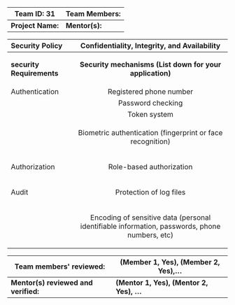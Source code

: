 ﻿
| Team ID: 31         | Team Members:  |
| ----------------- | -------------- |
| **Project Name:** | **Mentor(s):** |

|**Security Policy**|**Confidentiality, Integrity, and Availability**|
| :- | :-: |
|<p>**security Requirements**</p><p></p>|<p>**Security mechanisms (List down for your application)**</p><p></p>|<p>**Remarks on why you considered these requirements? (in a brief)**</p><p></p>|<p>**Supplement requirements for your application**</p><p>**(user story/Abuse case)**</p><p></p>|**Risk identification/Threat Assessment (at least one risk identification/abuse case)**|<p>**appropriate Security Controls**</p><p></p>|<p>**Tick** ✔**if you have applied the given security controls as suggested in the left column**</p><p></p>|
|Authentication|Registered phone number|For granting only the users in this house can access the smart home, we need to register the accounts with their phone number |<p>*Goal*: The system ensures that the phone numbers exist. </p><p>*Requirement*:To register the application, the users should use their phone numbers. *User story*: “As a user, I can enter my phone number to register. </p><p>*Abuse case*: “As an attacker, I can enter a virtual phone number to register.”</p>|<p>1. You enter a wrong phone number more than 3 times. </p><p>2. You enter the correct phone number but fail to enter the right passcode.</p><p>3. The user enters a phone number which is not  the specified format.</p><p></p>|||
||Password checking|For users to use the app and access their profiles, they need to authenticate with a pin code / password to prevent unauthorized people from accessing the app through the phone of one of the household members|<p>*Goal*: The system verifies that there are no default passwords used by the application or any of its components. </p><p>*Requirement*: To access the application, one should require authentication.  </p><p>*User story*: “As a user, I can sign in the application by using my username/phone number and password” *Abuse case*: As an attacker, I can enter the default passwords to access the application.</p>|<p>1. You enter a wrong password more than 3 times. </p><p>2. You enter a default password.</p><p>3. The length of the password is less than 8 digits.</p>|||
||Token system|When users want to register an account or forget the password, we need to use the token to authenticate.|<p>*Goal*: The system ensures that the SMS code is not simple. </p><p>*Requirement*: The system sends an SMS code to the user that they can use to sign in</p><p>*User story*: “As a user, I can enter my phone number and then enter the code sent to me by the application through SMS to access it. *Abuse case*: “As an attacker, I can enter the simple and stupid SMS code to register an account.</p>|<p>1. The token is too simple, such as 0000,1234 etc.</p><p>2. You enter a wrong SMS token more than three times.</p>|||
||<p>Biometric authentication (fingerprint or face recognition)</p><p></p>|For some advanced authentication features (Optional; could be used for e.g. adding new users or accessing certain sensitive settings)|<p>*Goal*: The system verifies that the fingerprints and facial data entered are not blurred. </p><p>*Requirement*: To access the application without password, the user should use his/her face to authenticate. </p><p>*User story*: As a user, I want to access the application by fingerprint or face recognition. </p><p>*Abuse story*: As an attacker, I can enter the application by using the photo or model.</p>|<p>1. You enter wrong biometric data more than 3 times. </p><p>2. The biometric data are blurred.</p>|||
|Authorization|<p>Role-based authorization</p><p></p>|The admin can register new members and change the settings, others can only control the different smart home components.|<p>*Goal*: The system requires biometric data before the admin can change settings</p><p>*Requirement*: Regular users can only access the components of the smart system whereas admins can access all settings as well</p><p>*User story*: “As an admin, I can change all settings of the smart home system”.</p><p>*Abuse story*: “As an attacker, I get access to all settings if I manage to get into the admin account”</p>|1. You try to perform an operation to which you’re not authorized twice in a row.|||
|Audit|<p>Protection of log files</p><p></p>|<p>To prevent unauthorized users from getting access to personal information through the log files</p><p></p>|<p>*Goal*: The system ensures that the password used for accessing the log files is not the same as the password the admin uses for their account in the app</p><p>*Requirement*: The admin can access the protected log files with a password</p><p>*User story*: “As an admin, I can enter a password to get access to the log files”</p><p>*Abuse story*: “As an attacker, I can access to all log files if I get hold of the admin password”</p>|1. You try to open a log file without the proper permissions|||
||<p>Encoding of sensitive data (personal identifiable information, passwords, phone numbers, etc)</p><p></p>|To prevent people from getting access to this sensitive data in case of a data breach|<p>*Goal*: The system uses hashing to make it harder for attackers to decipher the encoded data by brute force</p><p>*Requirement*: The system encodes sensitive user data to protect it in case of an attack</p><p>*User story*: “As a user, I can safely enter my data in the app because I know it will be encoded”</p><p>*Abuse story*: “As an attacker, I can use brute force to decipher the encrypted data”</p>|1. You request sensitive data from the server to which you do not have access|||


| Team  members' reviewed:              | (Member  1, Yes), (Member 2, Yes),…      |
| ------------------------------------- | ---------------------------------------- |
| **Mentor(s)  reviewed and verified:** | **(Mentor  1, Yes), (Mentor 2, Yes), …** |
